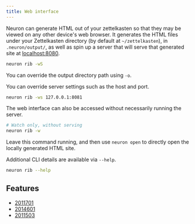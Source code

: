 ```yaml
---
title: Web interface
---
```


Neuron can generate HTML out of your zettelkasten so that they may be viewed on any other device's web browser. It generates the HTML files under your Zettelkasten directory (by default at `~/zettelkasten`), in `.neuron/output/`, as well as spin up a server that will serve that generated site at [localhost:8080](http://localhost:8080).

```bash
neuron rib -wS
```

You can override the output directory path using `-o`.

You can override server settings such as the host and port.

```bash
neuron rib -ws 127.0.0.1:8081
```

The web interface can also be accessed without necessarily running the server. 

```bash
# Watch only, without serving
neuron rib -w
```

Leave this command running, and then use `neuron open` to directly open the locally generated HTML site.

Additional CLI details are available via `--help`.

```bash
neuron rib --help
```

## Features 

* [2011701](z://configuration)
* [2014601](z://theme)
* [2011503](z://graph-view)

